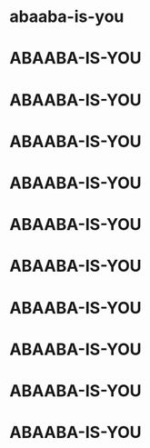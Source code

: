 # abaaba-is-you
# ABAABA-IS-YOU
# ABAABA-IS-YOU
# ABAABA-IS-YOU
# ABAABA-IS-YOU
# ABAABA-IS-YOU
# ABAABA-IS-YOU
# ABAABA-IS-YOU
# ABAABA-IS-YOU
# ABAABA-IS-YOU
# ABAABA-IS-YOU
